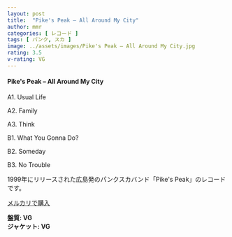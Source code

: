 ```yaml
---
layout: post
title:  "Pike's Peak – All Around My City"
author: mmr
categories: [ レコード ]
tags: [ パンク, スカ ]
image: ../assets/images/Pike's Peak – All Around My City.jpg
rating: 3.5
v-rating: VG
---
```


#### Pike's Peak – All Around My City

A1. Usual Life

A2. Family

A3. Think

B1. What You Gonna Do?

B2. Someday

B3. No Trouble

1999年にリリースされた広島発のパンクスカバンド「Pike's Peak」のレコードです。

[メルカリで購入](https://jp.mercari.com/item/m74610746743)


<div class="mt-4 mb-4 d-flex align-items-center">
<strong class="mr-1">盤質: VG</strong>
</div>
<div class="mt-4 mb-4 d-flex align-items-center">
<strong class="mr-1">ジャケット: VG</strong>
</div>